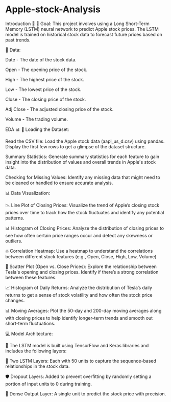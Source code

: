 # Apple-stock-Analysis

Introduction 📝
🎯 Goal: This project involves using a Long Short-Term Memory (LSTM) neural network to predict Apple stock prices. The LSTM model is trained on historical stock data to forecast future prices based on past trends.

📖 Data:

Date - The date of the stock data.

Open - The opening price of the stock.

High - The highest price of the stock.

Low - The lowest price of the stock.

Close - The closing price of the stock.

Adj Close - The adjusted closing price of the stock.

Volume - The trading volume.

EDA 📊
📂 Loading the Dataset:

Read the CSV file: Load the Apple stock data (aapl_us_d.csv) using pandas. Display the first few rows to get a glimpse of the dataset structure.

Summary Statistics: Generate summary statistics for each feature to gain insight into the distribution of values and overall trends in Apple's stock data.

Checking for Missing Values: Identify any missing data that might need to be cleaned or handled to ensure accurate analysis.

📊 Data Visualization:

📉 Line Plot of Closing Prices: Visualize the trend of Apple’s closing stock prices over time to track how the stock fluctuates and identify any potential patterns.

📊 Histogram of Closing Prices: Analyze the distribution of closing prices to see how often certain price ranges occur and detect any skewness or outliers.

🔥 Correlation Heatmap: Use a heatmap to understand the correlations between different stock features (e.g., Open, Close, High, Low, Volume)

🔗 Scatter Plot (Open vs. Close Prices): Explore the relationship between Tesla's opening and closing prices. Identify if there’s a strong correlation between these features.

📈 Histogram of Daily Returns: Analyze the distribution of Tesla’s daily returns to get a sense of stock volatility and how often the stock price changes.

📊 Moving Averages: Plot the 50-day and 200-day moving averages along with closing prices to help identify longer-term trends and smooth out short-term fluctuations.

💻 Model Architecture:

🔧 The LSTM model is built using TensorFlow and Keras libraries and includes the following layers:

🔁 Two LSTM Layers: Each with 50 units to capture the sequence-based relationships in the stock data.

🛡️ Dropout Layers: Added to prevent overfitting by randomly setting a portion of input units to 0 during training.

🎯 Dense Output Layer: A single unit to predict the stock price with precision.
